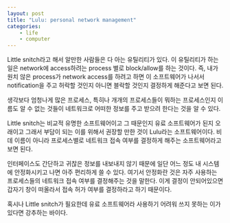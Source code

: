 ```yaml
---
layout: post
title: "Lulu: personal network management"
categories:
    - life
    - computer
---
```


Little snitch라고 해서 알만한 사람들은 다 아는 유틸리티가 있다. 이 유틸리티가 하는 일은 network에 access하려는 process 별로 block/allow를 하는 것이다. 즉, 내가 원치 않은 process가 network access를 하려고 하면 이 소프트웨어가 나서서 notification을 주고 허락할 것인지 아니면 블락할 것인지 결정하게 해준다고 보면 된다. 

생각보다 엄청나게 많은 프로세스, 특히나 개개의 프로세스들이 뭐하는 프로세스인지 이름도 알 수 없는 것들이 네트워크로 어떠한 정보를 주고 받으려 한다는 것을 알 수 있다. 

Little snitch는 비교적 유명한 소프트웨어이고 그 때문인지 유료 소프트웨어가 된지 오래이고 그래서 부담이 되는 이를 위해서 권장할 만한 것이 Lulu라는 소프트웨어이다. 비데 이름이 아니라 프로세스별로 네트워크 접속 여부를 결정하게 해주는 소프트웨어라고 보면 된다.

인터페이스도 간단하고 귀찮은 정보를 내보내지 않기 때문에 일단 어느 정도 내 시스템에 안정화시키고 나면 아주 편리하게 쓸 수 있다. 여기서 안정화란 것은 자주 사용하는 프로세스들의 네트워크 접속 여부를 결정해주는 것을 말한다. 이게 결정이 안되어있으면 갑자기 창이 떠올라서 접속 허가 여부를 결정하라고 하기 때문이다. 

혹시나 Little snitch가 필요한데 유료 소프트웨어라 사용하기 어려워 쓰지 못하는 이가 있다면 강추하는 바이다. 